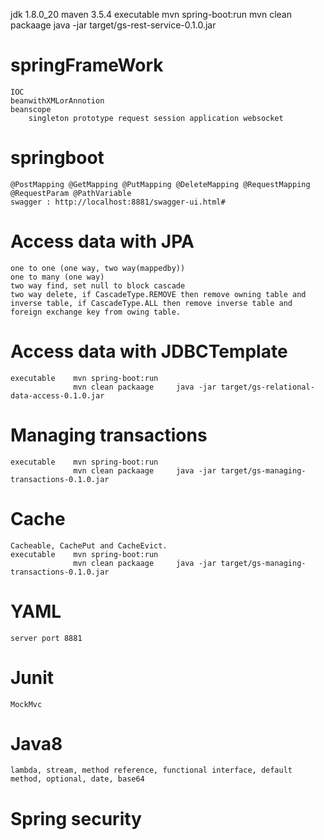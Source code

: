jdk 1.8.0_20
maven 3.5.4
executable    mvn spring-boot:run
              mvn clean packaage     java -jar target/gs-rest-service-0.1.0.jar
# springFrameWork  
    IOC        
    beanwithXMLorAnnotion 
    beanscope 
        singleton prototype request session application websocket
# springboot   
    @PostMapping @GetMapping @PutMapping @DeleteMapping @RequestMapping
    @RequestParam @PathVariable
    swagger : http://localhost:8881/swagger-ui.html#
# Access data with JPA
    one to one (one way, two way(mappedby))    
    one to many (one way)
    two way find, set null to block cascade     
    two way delete, if CascadeType.REMOVE then remove owning table and inverse table, if CascadeType.ALL then remove inverse table and foreign exchange key from owing table.
# Access data with JDBCTemplate
    executable    mvn spring-boot:run
                  mvn clean packaage     java -jar target/gs-relational-data-access-0.1.0.jar
# Managing transactions
    executable    mvn spring-boot:run
                  mvn clean packaage     java -jar target/gs-managing-transactions-0.1.0.jar
# Cache
    Cacheable, CachePut and CacheEvict. 
    executable    mvn spring-boot:run
                  mvn clean packaage     java -jar target/gs-managing-transactions-0.1.0.jar
# YAML
    server port 8881
# Junit 
    MockMvc
# Java8
    lambda, stream, method reference, functional interface, default method, optional, date, base64
# Spring security
    
